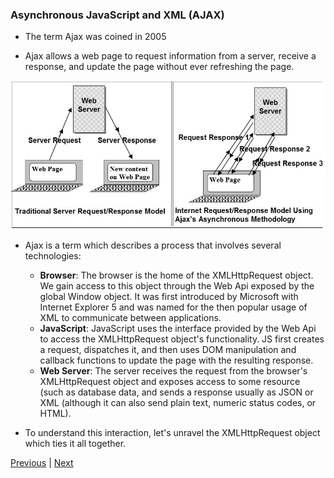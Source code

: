 ### Asynchronous JavaScript and XML (AJAX)
* The term Ajax was coined in 2005

* Ajax allows a web page to request information from a server, receive a response, and update the page without ever refreshing the page.

![Ajax response model](../imgs/ajax_response_model.png)

* Ajax is a term which describes a process that involves several technologies:
  * **Browser**: The browser is the home of the XMLHttpRequest object. We gain access to this object through the Web Api exposed by the global Window object. It was first introduced by Microsoft with Internet Explorer 5 and was named for the then popular usage of XML to communicate between applications.
  * **JavaScript**: JavaScript uses the interface provided by the Web Api to access the XMLHttpRequest object's functionality. JS first creates a request, dispatches it, and then uses DOM manipulation and callback functions to update the page with the resulting response.
  * **Web Server**: The server receives the request from the browser's XMLHttpRequest object and exposes access to some resource (such as database data, and sends a response usually as JSON or XML (although it can also send plain text, numeric status codes, or HTML).

* To understand this interaction, let's unravel the XMLHttpRequest object which ties it all together.

[Previous](README.md) | [Next](xhrObject.md)
